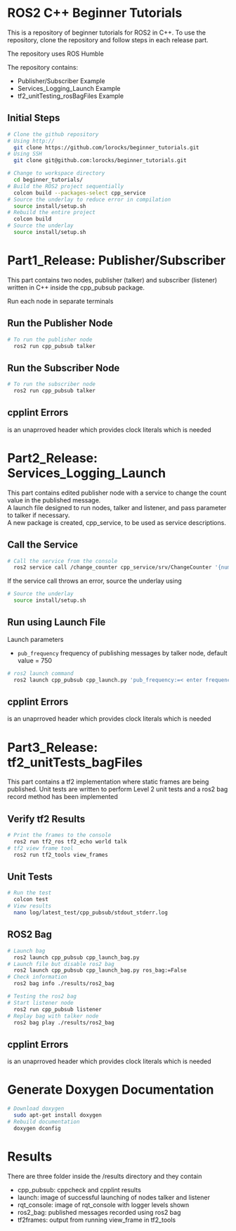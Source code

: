 # ROS2 C++ Beginner Tutorials
This is a repository of beginner tutorials for ROS2 in C++.
To use the repository, clone the repository and follow steps in each release part.

The repository uses ROS Humble 
<br>

The repository contains:
 - Publisher/Subscriber Example
 - Services_Logging_Launch Example
 - tf2_unitTesting_rosBagFiles Example

## Initial Steps
```bash
# Clone the github repository
# Using http://
  git clone https://github.com/lorocks/beginner_tutorials.git
# Using SSH
  git clone git@github.com:lorocks/beginner_tutorials.git

# Change to workspace directory
  cd beginner_tutorials/  
# Build the ROS2 project sequentially
  colcon build --packages-select cpp_service
# Source the underlay to reduce error in compilation
  source install/setup.sh
# Rebuild the entire project
  colcon build
# Source the underlay
  source install/setup.sh
```

# Part1_Release: Publisher/Subscriber
This part contains two nodes, publisher (talker) and subscriber (listener) written in C++ inside the cpp_pubsub package.
<br>


Run each node in separate terminals
## Run the Publisher Node
```bash
# To run the publisher node
  ros2 run cpp_pubsub talker
```
## Run the Subscriber Node
```bash
# To run the subscriber node
  ros2 run cpp_pubsub talker
```
## cpplint Errors
<chrono> is an unaprroved header which provides clock literals which is needed 

# Part2_Release: Services_Logging_Launch
This part contains edited publisher node with a service to change the count value in the published message.
<br>
A launch file designed to run nodes, talker and listener, and pass parameter to talker if necessary.
<br>
A new package is created, cpp_service, to be used as service descriptions.

## Call the Service
```bash
# Call the service from the console
  ros2 service call /change_counter cpp_service/srv/ChangeCounter '{number: <add number here>}'
```
If the service call throws an error, source the underlay using
```bash
# Source the underlay
  source install/setup.sh
```

## Run using Launch File
Launch parameters
 - ```pub_frequency``` frequency of publishing messages by talker node, default value = 750
```bash
# ros2 launch command
  ros2 launch cpp_pubsub cpp_launch.py 'pub_frequency:=< enter frequency value>'
```
## cpplint Errors
<chrono> is an unaprroved header which provides clock literals which is needed 


# Part3_Release: tf2_unitTests_bagFiles
This part contains a tf2 implementation where static frames are being published. 
Unit tests are written to perform Level 2 unit tests and a ros2 bag record method has been implemented

## Verify tf2 Results
```bash
# Print the frames to the console
  ros2 run tf2_ros tf2_echo world talk
# tf2 view frame tool
  ros2 run tf2_tools view_frames
```

## Unit Tests
```bash
# Run the test
  colcon test
# View results
  nano log/latest_test/cpp_pubsub/stdout_stderr.log 
```

## ROS2 Bag
```bash
# Launch bag
  ros2 launch cpp_pubsub cpp_launch_bag.py
# Launch file but disable ros2 bag
  ros2 launch cpp_pubsub cpp_launch_bag.py ros_bag:=False
# Check information
  ros2 bag info ./results/ros2_bag

# Testing the ros2 bag
# Start listener node
  ros2 run cpp_pubsub listener
# Replay bag with talker node
  ros2 bag play ./results/ros2_bag
```

## cpplint Errors
<chrono> is an unaprroved header which provides clock literals which is needed 


# Generate Doxygen Documentation
```bash
# Download doxygen
  sudo apt-get install doxygen
# Rebuild documentation
  doxygen dconfig
```

# Results
There are three folder inside the /results directory and they contain
<br>
 - cpp_pubsub: cppcheck and cpplint results
 - launch: image of successful launching of nodes talker and listener
 - rqt_console: image of rqt_console with logger levels shown
 - ros2_bag: published messages recorded using ros2 bag
 - tf2frames: output from running view_frame in tf2_tools
